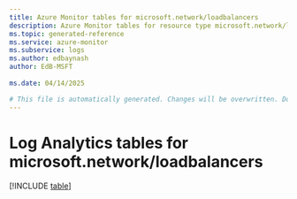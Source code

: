 ```yaml
---
title: Azure Monitor tables for microsoft.network/loadbalancers
description: Azure Monitor tables for resource type microsoft.network/loadbalancers
ms.topic: generated-reference
ms.service: azure-monitor
ms.subservice: logs
ms.author: edbaynash
author: EdB-MSFT
   
ms.date: 04/14/2025

# This file is automatically generated. Changes will be overwritten. Do not change this file directly.
---
```


# Log Analytics tables for microsoft.network/loadbalancers  

[!INCLUDE [table](~/reusable-content/ce-skilling/azure/includes/azure-monitor/reference/tables/microsoft-network_loadbalancers-include.md)]

